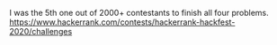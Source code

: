 I was the 5th one out of 2000+ contestants to finish all four problems.  
https://www.hackerrank.com/contests/hackerrank-hackfest-2020/challenges
